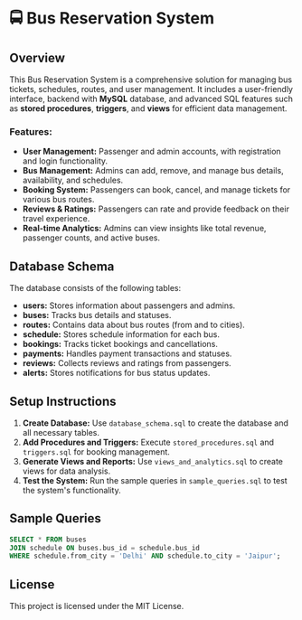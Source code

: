 
# 🚍 **Bus Reservation System**

## Overview
This Bus Reservation System is a comprehensive solution for managing bus tickets, schedules, routes, and user management. It includes a user-friendly interface, backend with **MySQL** database, and advanced SQL features such as **stored procedures**, **triggers**, and **views** for efficient data management.

### Features:
- **User Management:** Passenger and admin accounts, with registration and login functionality.
- **Bus Management:** Admins can add, remove, and manage bus details, availability, and schedules.
- **Booking System:** Passengers can book, cancel, and manage tickets for various bus routes.
- **Reviews & Ratings:** Passengers can rate and provide feedback on their travel experience.
- **Real-time Analytics:** Admins can view insights like total revenue, passenger counts, and active buses.

## Database Schema
The database consists of the following tables:
- **users:** Stores information about passengers and admins.
- **buses:** Tracks bus details and statuses.
- **routes:** Contains data about bus routes (from and to cities).
- **schedule:** Stores schedule information for each bus.
- **bookings:** Tracks ticket bookings and cancellations.
- **payments:** Handles payment transactions and statuses.
- **reviews:** Collects reviews and ratings from passengers.
- **alerts:** Stores notifications for bus status updates.

## Setup Instructions
1. **Create Database:**
   Use `database_schema.sql` to create the database and all necessary tables.
2. **Add Procedures and Triggers:**
   Execute `stored_procedures.sql` and `triggers.sql` for booking management.
3. **Generate Views and Reports:**
   Use `views_and_analytics.sql` to create views for data analysis.
4. **Test the System:**
   Run the sample queries in `sample_queries.sql` to test the system's functionality.

## Sample Queries
```sql
SELECT * FROM buses
JOIN schedule ON buses.bus_id = schedule.bus_id
WHERE schedule.from_city = 'Delhi' AND schedule.to_city = 'Jaipur';
```

## License
This project is licensed under the MIT License.
